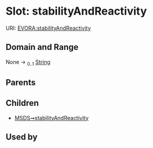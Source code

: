 
# Slot: stabilityAndReactivity



URI: [EVORA:stabilityAndReactivity](https://evora-project.eu/stabilityAndReactivity)


## Domain and Range

None &#8594;  <sub>0..1</sub> [String](types/String.md)

## Parents


## Children

 *  [MSDS➞stabilityAndReactivity](MSDS_stabilityAndReactivity.md)

## Used by

